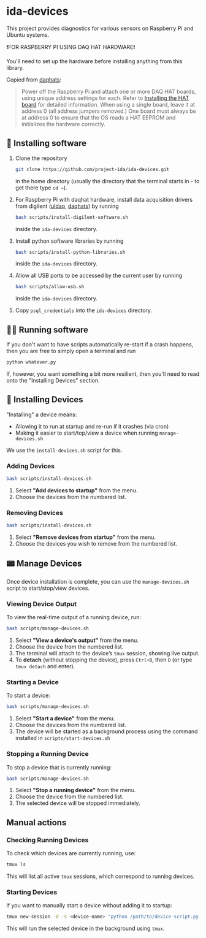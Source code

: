 # ida-devices

This project provides diagnostics for various sensors on Raspberry Pi and Ubuntu systems.

❗️FOR RASPBERRY PI USING DAQ HAT HARDWARE❗️

You'll need to set up the hardware before installing anything from this library.

Copied from [daqhats](https://github.com/mccdaq/daqhats):

> Power off the Raspberry Pi and attach one or more DAQ HAT boards, using unique address settings for each. Refer to [Installing the HAT board](https://mccdaq.github.io/daqhats/hardware.html) for detailed information. When using a single board, leave it at address 0 (all address jumpers removed.) One board must always be at address 0 to ensure that the OS reads a HAT EEPROM and initializes the hardware correctly.

## 🚀 Installing software

1. Clone the repository

   ```sh
   git clone https://github.com/project-ida/ida-devices.git
   ```

   in the home directory (usually the directory that the terminal starts in - to get there type `cd ~`).

2. For Raspberry Pi with daqhat hardware, install data acquisition drivers from digilent ([uldaq](https://github.com/mccdaq/uldaq), [daqhats](https://github.com/mccdaq/daqhats)) by running

   ```sh
   bash scripts/install-digilent-software.sh
   ```

   inside the `ida-devices` directory.

2. Install python software libraries by running

   ```sh
   bash scripts/install-python-libraries.sh
   ```

   inside the `ida-devices` directory.

3. Allow all USB ports to be accessed by the current user by running

   ```sh
   bash scripts/allow-usb.sh
   ```

   inside the `ida-devices` directory.

5. Copy `psql_credentials` into the `ida-devices` directory.

## 🧑‍💻 Running software

If you don't want to have scripts automatically re-start if a crash happens, then you are free to simply open a terminal and run

```sh
python whatever.py
```

If, however, you want something a bit more resilient, then you'll need to read onto the "Installing Devices" section.

## 🔧 Installing Devices

"Installing" a device means:

- Allowing it to run at startup and re-run if it crashes (via cron)
- Making it easier to start/top/view a device when running `manage-devices.sh`

We use the `install-devices.sh` script for this.

### **Adding Devices**

```sh
bash scripts/install-devices.sh
```

1. Select **"Add devices to startup"** from the menu.
2. Choose the devices from the numbered list.

### **Removing Devices**

```sh
bash scripts/install-devices.sh
```

1. Select **"Remove devices from startup"** from the menu.
2. Choose the devices you wish to remove from the numbered list.

## 📟 Manage Devices

Once device installation is complete, you can use the `manage-devices.sh` script to start/stop/view devices.

### **Viewing Device Output**

To view the real-time output of a running device, run:

```sh
bash scripts/manage-devices.sh
```

1. Select **"View a device's output"** from the menu.
2. Choose the device from the numbered list.
3. The terminal will attach to the device’s `tmux` session, showing live output.
4. To **detach** (without stopping the device), press `Ctrl+B`, then `D` (or type `tmux detach` and enter).

### **Starting a Device**

To start a device:

```sh
bash scripts/manage-devices.sh
```

1. Select **"Start a device"** from the menu.
2. Choose the devices from the numbered list.
3. The device will be started as a background process using the command installed in `scripts/start-devices.sh`

### **Stopping a Running Device**

To stop a device that is currently running:

```sh
bash scripts/manage-devices.sh
```

1. Select **"Stop a running device"** from the menu.
2. Choose the device from the numbered list.
3. The selected device will be stopped immediately.

## Manual actions

### **Checking Running Devices**

To check which devices are currently running, use:

```sh
tmux ls
```

This will list all active `tmux` sessions, which correspond to running devices.

### **Starting Devices**

If you want to manually start a device without adding it to startup:

```sh
tmux new-session -d -s <device-name> "python /path/to/device-script.py; echo Press Enter to exit...; read"
```

This will run the selected device in the background using `tmux`.
